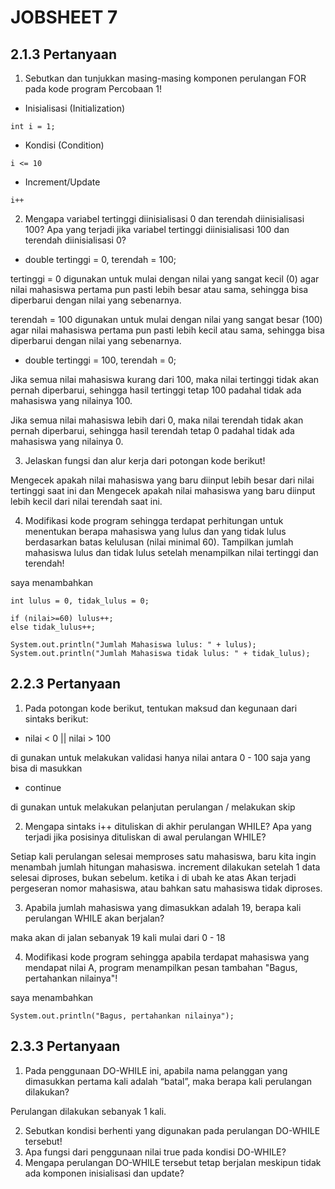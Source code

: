 # JOBSHEET 7

## 2.1.3 Pertanyaan

1. Sebutkan dan tunjukkan masing-masing komponen perulangan FOR pada kode program
   Percobaan 1!

- Inisialisasi (Initialization)

```
int i = 1;
```
- Kondisi (Condition)

```
i <= 10
```
- Increment/Update

```
i++
```

2. Mengapa variabel tertinggi diinisialisasi 0 dan terendah diinisialisasi 100? Apa yang
   terjadi jika variabel tertinggi diinisialisasi 100 dan terendah diinisialisasi 0?

- double tertinggi = 0, terendah = 100;

tertinggi = 0 digunakan untuk mulai dengan nilai yang sangat kecil (0) agar nilai mahasiswa pertama pun pasti lebih besar atau sama, sehingga bisa diperbarui dengan nilai yang sebenarnya.

terendah = 100 digunakan untuk mulai dengan nilai yang sangat besar (100) agar nilai mahasiswa pertama pun pasti lebih kecil atau sama, sehingga bisa diperbarui dengan nilai yang sebenarnya.

- double tertinggi = 100, terendah = 0;

Jika semua nilai mahasiswa kurang dari 100, maka nilai tertinggi tidak akan pernah diperbarui, sehingga hasil tertinggi tetap 100 padahal tidak ada mahasiswa yang nilainya 100.

Jika semua nilai mahasiswa lebih dari 0, maka nilai terendah tidak akan pernah diperbarui, sehingga hasil terendah tetap 0 padahal tidak ada mahasiswa yang nilainya 0.

3. Jelaskan fungsi dan alur kerja dari potongan kode berikut!

Mengecek apakah nilai mahasiswa yang baru diinput lebih besar dari nilai tertinggi saat ini dan Mengecek apakah nilai mahasiswa yang baru diinput lebih kecil dari nilai terendah saat ini.

4. Modifikasi kode program sehingga terdapat perhitungan untuk menentukan berapa
   mahasiswa yang lulus dan yang tidak lulus berdasarkan batas kelulusan (nilai minimal 60).
   Tampilkan jumlah mahasiswa lulus dan tidak lulus setelah menampilkan nilai tertinggi
   dan terendah!

saya menambahkan
```
int lulus = 0, tidak_lulus = 0;

if (nilai>=60) lulus++;
else tidak_lulus++;

System.out.println("Jumlah Mahasiswa lulus: " + lulus);
System.out.println("Jumlah Mahasiswa tidak lulus: " + tidak_lulus);
```

## 2.2.3 Pertanyaan

1. Pada potongan kode berikut, tentukan maksud dan kegunaan dari sintaks berikut:

- nilai < 0 || nilai > 100

di gunakan untuk melakukan validasi hanya nilai antara 0 - 100 saja yang bisa di masukkan

- continue

di gunakan untuk melakukan pelanjutan perulangan / melakukan skip

2. Mengapa sintaks i++ dituliskan di akhir perulangan WHILE? Apa yang terjadi jika posisinya dituliskan di awal perulangan WHILE?

Setiap kali perulangan selesai memproses satu mahasiswa, baru kita ingin menambah jumlah hitungan mahasiswa. increment dilakukan setelah 1 data selesai diproses, bukan sebelum. ketika i di ubah ke atas Akan terjadi pergeseran nomor mahasiswa, atau bahkan satu mahasiswa tidak diproses.

3. Apabila jumlah mahasiswa yang dimasukkan adalah 19, berapa kali perulangan WHILE akan berjalan?

maka akan di jalan sebanyak 19 kali mulai dari 0 - 18

4. Modifikasi kode program sehingga apabila terdapat mahasiswa yang mendapat nilai A, program menampilkan pesan tambahan "Bagus, pertahankan nilainya"!

saya menambahkan 
```
System.out.println("Bagus, pertahankan nilainya");
```

## 2.3.3 Pertanyaan

1. Pada penggunaan DO-WHILE ini, apabila nama pelanggan yang dimasukkan pertama kali adalah “batal”, maka berapa kali perulangan dilakukan?

Perulangan dilakukan sebanyak 1 kali.

2. Sebutkan kondisi berhenti yang digunakan pada perulangan DO-WHILE tersebut!
3. Apa fungsi dari penggunaan nilai true pada kondisi DO-WHILE?
4. Mengapa perulangan DO-WHILE tersebut tetap berjalan meskipun tidak ada komponen inisialisasi dan update?